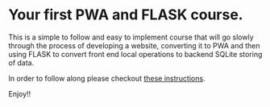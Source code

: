 # Your first PWA and FLASK course.

This is a simple to follow and easy to implement course that will go slowly through the process of developing a website, converting it to PWA and then using FLASK to convert front end local operations to backend SQLite storing of data.

In order to follow along please checkout [these instructions](https://sites.google.com/education.nsw.gov.au/year12softwareengineering/learning-flask-and-pwa-series/readme-first).

Enjoy!!


